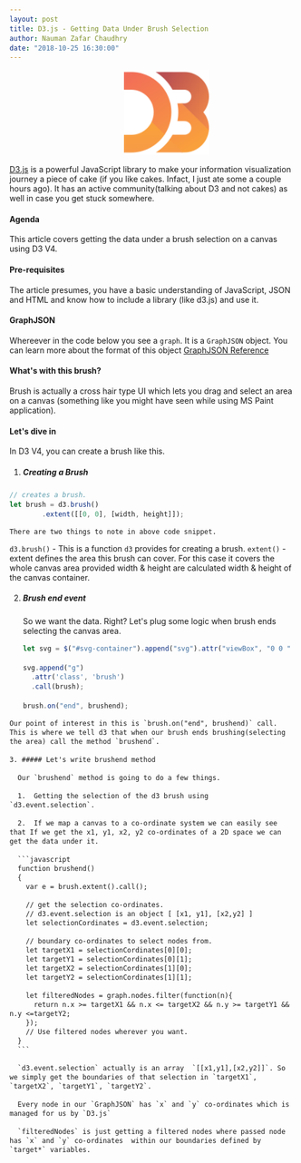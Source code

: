 ```yaml
---
layout: post
title: D3.js - Getting Data Under Brush Selection
author: Nauman Zafar Chaudhry
date: "2018-10-25 16:30:00"
---
```


<img src="/assets/d3js-icon.svg" style="margin-left:40%;width:150px;"/>

[D3.js](https://d3js.org/) is a powerful JavaScript library to make your information visualization journey a piece of cake (if you like cakes. Infact, I just ate some a couple hours ago). It has an active community(talking about D3 and not cakes) as well in case you get stuck somewhere.

#### Agenda
This article covers getting the data under a brush selection on a canvas using D3 V4.

#### Pre-requisites

The article presumes, you have a basic understanding of JavaScript, JSON and HTML and know how to include a library (like d3.js) and use it.

#### GraphJSON

Whereever in the code below you see a `graph`. It is a `GraphJSON` object. You can learn more about the format of this object [GraphJSON Reference](https://github.com/GraphAlchemist/GraphJSON)

#### What's with this brush?

Brush is actually a cross hair type UI which lets you drag and select an area on a canvas (something like you might have seen while using MS Paint application).

#### Let's dive in

In D3 V4, you can create a brush like this.

1. #####  Creating a Brush
```javascript
// creates a brush.
let brush = d3.brush()
        .extent([[0, 0], [width, height]]);
```

    There are two things to note in above code snippet.
   `d3.brush()` - This is a function `d3` provides for creating a brush.
   `extent()` - extent defines the area this brush can cover. For this case it covers the whole canvas area provided width & height are calculated width & height of the canvas container.

2. ##### Brush end event

    So we want the data. Right? Let's plug some logic when brush ends selecting the canvas area.

    ```javascript
    let svg = $("#svg-container").append("svg").attr("viewBox", "0 0 " + width + " " + height);

    svg.append("g")
      .attr('class', 'brush')
      .call(brush);

    brush.on("end", brushend);
  ```
  Our point of interest in this is `brush.on("end", brushend)` call. This is where we tell d3 that when our brush ends brushing(selecting the area) call the method `brushend`.

3. ##### Let's write brushend method

    Our `brushend` method is going to do a few things.

    1.  Getting the selection of the d3 brush using `d3.event.selection`.

    2.  If we map a canvas to a co-ordinate system we can easily see that If we get the x1, y1, x2, y2 co-ordinates of a 2D space we can get the data under it.

    ```javascript
    function brushend()
    {
      var e = brush.extent().call();

      // get the selection co-ordinates.
      // d3.event.selection is an object [ [x1, y1], [x2,y2] ]
      let selectionCordinates = d3.event.selection;

      // boundary co-ordinates to select nodes from.
      let targetX1 = selectionCordinates[0][0];
      let targetY1 = selectionCordinates[0][1];
      let targetX2 = selectionCordinates[1][0];
      let targetY2 = selectionCordinates[1][1];

      let filteredNodes = graph.nodes.filter(function(n){
        return n.x >= targetX1 && n.x <= targetX2 && n.y >= targetY1 && n.y <=targetY2;
      });
      // Use filtered nodes wherever you want.
    }
    ```

    `d3.event.selection` actually is an array  `[[x1,y1],[x2,y2]]`. So we simply get the boundaries of that selection in `targetX1`, `targetX2`, `targetY1`, `targetY2`.

    Every node in our `GraphJSON` has `x` and `y` co-ordinates which is managed for us by `D3.js`

    `filteredNodes` is just getting a filtered nodes where passed node has `x` and `y` co-ordinates  within our boundaries defined by `target*` variables.
